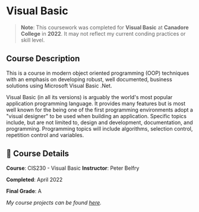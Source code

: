 # Visual Basic
> **Note**: This coursework was completed for **Visual Basic** at **Canadore College** in **2022**. It may not reflect my current conding practices or skill level.

## Course Description
This is a course in modern object oriented programming (OOP) techniques with an emphasis on developing robust, well documented, business solutions using Microsoft Visual Basic .Net.

Visual Basic (in all its versions) is arguably the world's most popular application programming language. It provides many features but is most well known for the being one of the first programming environments adopt a "visual designer" to be used when building an application. Specific topics include, but are not limited to, design and development, documentation, and programming. Programming topics will include algorithms, selection control, repetition control and variables.

## 📅 Course Details
**Course**: CIS230 - Visual Basic
**Instructor**: Peter Belfry

**Completed**: April 2022

**Final Grade**: A

_My course projects can be found [here](https://github.com/apaquette/Visual-Basic-Projects)._
